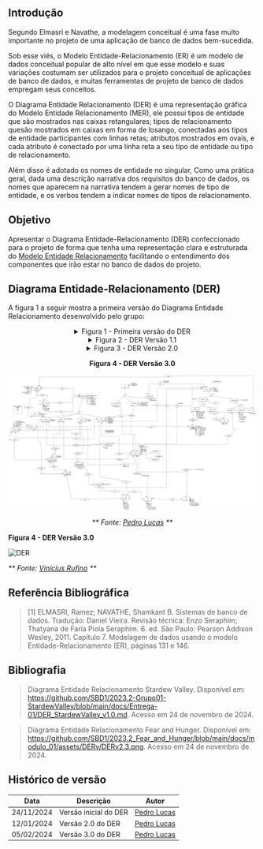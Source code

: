 ## Introdução
Segundo Elmasri e Navathe, a modelagem conceitual é uma fase muito importante no projeto de uma aplicação de banco de dados bem-sucedida.

Sob esse viés, o Modelo Entidade-Relacionamento (ER) é um modelo de dados conceitual popular de alto nível em que esse modelo e suas variações costumam ser utilizados para o projeto conceitual de aplicações de banco de dados, e muitas ferramentas de projeto de banco de dados empregam seus conceitos.

O Diagrama Entidade Relacionamento (DER) é uma representação gráfica do Modelo Entidade Relacionamento (MER), ele possui tipos de entidade que são mostrados nas caixas retangulares; tipos de relacionamento quesão mostrados em caixas em forma de losango, conectadas aos tipos de entidade participantes com linhas retas; atributos mostrados em ovais, e cada atributo é conectado por uma linha reta a seu tipo de entidade ou tipo de relacionamento.

Além disso é adotado os nomes de entidade no singular, Como uma prática geral, dada uma descrição narrativa dos requisitos do banco de dados, os nomes que aparecem na narrativa tendem a gerar nomes de tipo de entidade, e os verbos tendem a indicar nomes de tipos de relacionamento.

## Objetivo
Apresentar o Diagrama Entidade-Relacionamento (DER) confeccionado para o projeto de forma que tenha uma representação clara e estruturada do [Modelo Entidade Relacionamento]() facilitando o entendimento dos componentes que irão estar no banco de dados do projeto.

## Diagrama Entidade-Relacionamento (DER)
A figura 1 a seguir mostra a primeira versão do Diagrama Entidade Relacionamento desenvolvido pelo grupo:

<center>

<details>
  <summary> Figura 1 - Primeira versão do DER </summary>
  <p align="center">
    <img src="../assets/der/DER 1.0.png" width="600">
  </p>
  <p><em><strong>Fonte:</strong> <a href="https://github.com/lucasdray" target="_blank">Pedro Lucas</a></em></p>
</details>




<details>

<summary> Figura 2 - DER Versão 1.1 </summary>

<p align="center">
    <img src="../assets/der/DER 1.1.png" width="600">
</p>


<p><em><strong>Fonte:</strong> <a href="https://github.com/lucasdray" target="_blank">Pedro Lucas</a></em></p>

</details>

<details>
<summary> Figura 3 - DER Versão 2.0</summary>

<p align="center">
    <img src="../assets/der/DER 2.0.png" width="600">
</p>

<p><em><strong>Fonte:</strong> <a href="https://github.com/lucasdray" target="_blank">Pedro Lucas</a></em></p>

</details>


**Figura 4 - DER Versão 3.0**

![DER 3.0](../assets/der/3.0.png)



_** Fonte: [Pedro Lucas](https://github.com/lucasdray) **_

</center>





**Figura 4 - DER Versão 3.0**

![DER](../assets/images/DERV$.png)

_** Fonte: [Vinícius Rufino](https://github.com/RufinoVfR) **_

## Referência Bibliográfica

> [1] ELMASRI, Ramez; NAVATHE, Shamkant B. Sistemas de banco de dados. Tradução: Daniel Vieira. Revisão técnica: Enzo Seraphim; Thatyana de Faria Piola Seraphim. 6. ed. São Paulo: Pearson Addison Wesley, 2011. Capítulo 7. Modelagem de dados usando o modelo Entidade-Relacionamento (ER), páginas 131 e 146.

## Bibliografia

> Diagrama Entidade Relacionamento Stardew Valley. Disponível em: https://github.com/SBD1/2023.2-Grupo01-StardewValley/blob/main/docs/Entrega-01/DER_StardewValley_v1.0.md. Acesso em 24 de novembro de 2024.

> Diagrama Entidade Relacionamento Fear and Hunger. Disponível em: https://github.com/SBD1/2023.2_Fear_and_Hunger/blob/main/docs/modulo_01/assets/DERv/DERv2.3.png. Acesso em 24 de novembro de 2024.

## Histórico de versão

| Data       | Descrição             | Autor                                       |
| ---------- | --------------------- | ------------------------------------------- |
| 24/11/2024 | Versão inicial do DER | [Pedro Lucas](https://github.com/lucasdray) |
| 12/01/2024 | Versão 2.0 do DER     | [Pedro Lucas](https://github.com/lucasdray) |
| 05/02/2024 | Versão 3.0 do DER     | [Pedro Lucas](https://github.com/lucasdray) |